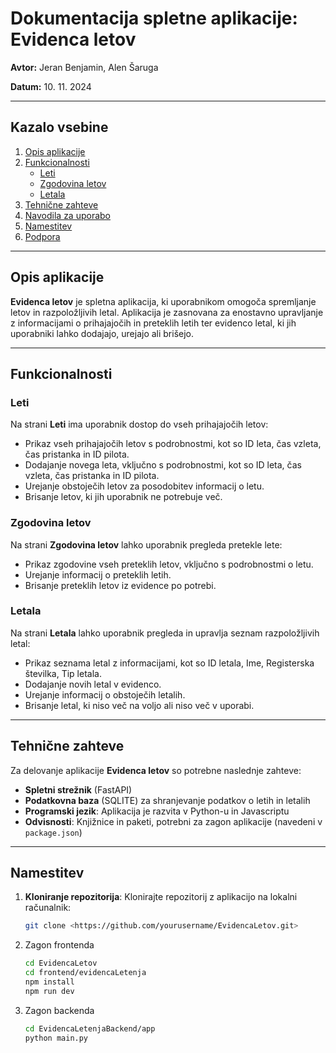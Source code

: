 # Dokumentacija spletne aplikacije: Evidenca letov

**Avtor:** Jeran Benjamin, Alen Šaruga

**Datum:** 10. 11. 2024

---

## Kazalo vsebine

1. [Opis aplikacije](https://www.notion.so/RIRS-Retrospektiva-sprintov-13a9c99797c9809ba39ac930366ea9b5?pvs=21)
2. [Funkcionalnosti](https://www.notion.so/RIRS-Retrospektiva-sprintov-13a9c99797c9809ba39ac930366ea9b5?pvs=21)
    - [Leti](https://www.notion.so/RIRS-Retrospektiva-sprintov-13a9c99797c9809ba39ac930366ea9b5?pvs=21)
    - [Zgodovina letov](https://www.notion.so/RIRS-Retrospektiva-sprintov-13a9c99797c9809ba39ac930366ea9b5?pvs=21)
    - [Letala](https://www.notion.so/RIRS-Retrospektiva-sprintov-13a9c99797c9809ba39ac930366ea9b5?pvs=21)
3. [Tehnične zahteve](https://www.notion.so/RIRS-Retrospektiva-sprintov-13a9c99797c9809ba39ac930366ea9b5?pvs=21)
4. [Navodila za uporabo](https://www.notion.so/RIRS-Retrospektiva-sprintov-13a9c99797c9809ba39ac930366ea9b5?pvs=21)
5. [Namestitev](https://www.notion.so/RIRS-Retrospektiva-sprintov-13a9c99797c9809ba39ac930366ea9b5?pvs=21)
6. [Podpora](https://www.notion.so/RIRS-Retrospektiva-sprintov-13a9c99797c9809ba39ac930366ea9b5?pvs=21)

---

## Opis aplikacije

**Evidenca letov** je spletna aplikacija, ki uporabnikom omogoča spremljanje letov in razpoložljivih letal. Aplikacija je zasnovana za enostavno upravljanje z informacijami o prihajajočih in preteklih letih ter evidenco letal, ki jih uporabniki lahko dodajajo, urejajo ali brišejo.

---

## Funkcionalnosti


### Leti

Na strani **Leti** ima uporabnik dostop do vseh prihajajočih letov:

- Prikaz vseh prihajajočih letov s podrobnostmi, kot so ID leta, čas vzleta, čas pristanka in ID pilota.
- Dodajanje novega leta, vključno s podrobnostmi, kot so  ID leta, čas vzleta, čas pristanka in ID pilota.
- Urejanje obstoječih letov za posodobitev informacij o letu.
- Brisanje letov, ki jih uporabnik ne potrebuje več.

### Zgodovina letov

Na strani **Zgodovina letov** lahko uporabnik pregleda pretekle lete:

- Prikaz zgodovine vseh preteklih letov, vključno s podrobnostmi o letu.
- Urejanje informacij o preteklih letih.
- Brisanje preteklih letov iz evidence po potrebi.

### Letala

Na strani **Letala** lahko uporabnik pregleda in upravlja seznam razpoložljivih letal:

- Prikaz seznama letal z informacijami, kot so ID letala, Ime, Registerska številka, Tip letala.
- Dodajanje novih letal v evidenco.
- Urejanje informacij o obstoječih letalih.
- Brisanje letal, ki niso več na voljo ali niso več v uporabi.

---

## Tehnične zahteve

Za delovanje aplikacije **Evidenca letov** so potrebne naslednje zahteve:

- **Spletni strežnik** (FastAPI)
- **Podatkovna baza** (SQLITE) za shranjevanje podatkov o letih in letalih
- **Programski jezik**: Aplikacija je razvita v Python-u in Javascriptu
- **Odvisnosti**: Knjižnice in paketi, potrebni za zagon aplikacije (navedeni v `package.json`)

---

## Namestitev

1. **Kloniranje repozitorija**: Klonirajte repozitorij z aplikacijo na lokalni računalnik:
    
    ```bash
    git clone <https://github.com/yourusername/EvidencaLetov.git>
    ```
    
2. Zagon frontenda 
    
    ```bash
    cd EvidencaLetov
    cd frontend/evidencaLetenja 
    npm install 
    npm run dev 
    ```
    
3. Zagon backenda
    
    ```bash
    cd EvidencaLetenjaBackend/app
    python main.py
    ```